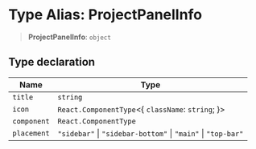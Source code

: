 # Type Alias: ProjectPanelInfo

> **ProjectPanelInfo**: `object`

## Type declaration

| Name | Type |
| ------ | ------ |
| <a id="title"></a> `title` | `string` |
| <a id="icon"></a> `icon` | `React.ComponentType`\<\{ `className`: `string`; \}\> |
| <a id="component"></a> `component` | `React.ComponentType` |
| <a id="placement"></a> `placement` | `"sidebar"` \| `"sidebar-bottom"` \| `"main"` \| `"top-bar"` |
